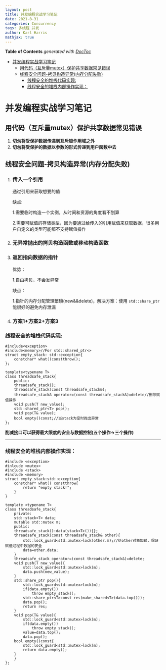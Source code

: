```yaml
---
layout: post
title: 并发编程实战学习笔记
date: 2021-8-31
categories: Concurrency
tags: 多线程 并发
author: Karl Harris
mathjax: true
---
```


<!-- START doctoc generated TOC please keep comment here to allow auto update -->
<!-- DON'T EDIT THIS SECTION, INSTEAD RE-RUN doctoc TO UPDATE -->
**Table of Contents**  *generated with [DocToc](https://github.com/thlorenz/doctoc)*

- [并发编程实战学习笔记](#%E5%B9%B6%E5%8F%91%E7%BC%96%E7%A8%8B%E5%AE%9E%E6%88%98%E5%AD%A6%E4%B9%A0%E7%AC%94%E8%AE%B0)
  - [用代码（互斥量mutex）保护共享数据常见错误](#%E7%94%A8%E4%BB%A3%E7%A0%81%E4%BA%92%E6%96%A5%E9%87%8Fmutex%E4%BF%9D%E6%8A%A4%E5%85%B1%E4%BA%AB%E6%95%B0%E6%8D%AE%E5%B8%B8%E8%A7%81%E9%94%99%E8%AF%AF)
  - [线程安全问题-拷贝构造异常(内存分配失败)](#%E7%BA%BF%E7%A8%8B%E5%AE%89%E5%85%A8%E9%97%AE%E9%A2%98-%E6%8B%B7%E8%B4%9D%E6%9E%84%E9%80%A0%E5%BC%82%E5%B8%B8%E5%86%85%E5%AD%98%E5%88%86%E9%85%8D%E5%A4%B1%E8%B4%A5)
    - [线程安全的堆栈代码实现:](#%E7%BA%BF%E7%A8%8B%E5%AE%89%E5%85%A8%E7%9A%84%E5%A0%86%E6%A0%88%E4%BB%A3%E7%A0%81%E5%AE%9E%E7%8E%B0)
    - [线程安全的堆栈内部操作实现：](#%E7%BA%BF%E7%A8%8B%E5%AE%89%E5%85%A8%E7%9A%84%E5%A0%86%E6%A0%88%E5%86%85%E9%83%A8%E6%93%8D%E4%BD%9C%E5%AE%9E%E7%8E%B0)

<!-- END doctoc generated TOC please keep comment here to allow auto update -->

# 并发编程实战学习笔记

## 用代码（互斥量mutex）保护共享数据常见错误
1. **切勿将受保护数据传递到互斥锁作用域之外**
2. **切勿将受保护的数据以参数的形式传递到用户函数中去**

## 线程安全问题-拷贝构造异常(内存分配失败)
1. ### **传入一个引用**
    通过引用来获取想要的值

    缺点:

    1.需要临时构造一个实例，从时间和资源的角度看不划算
    
    2.需要可赋值的存储类型，因为要通过给传入的引用赋值来获取数据，很多用户自定义的类型可能都不支持赋值操作
    
2. ### **无异常抛出的拷贝构造函数或移动构造函数**

3. ### **返回指向数据的指针**

    优势：

    1.自由拷贝，不会发异常

    缺点：

    1.指针的内存分配管理繁琐(new&&delete)，解决方案：使用 ```std::share_ptr```能很好的避免内存泄漏

4. ### **方案1+方案2+方案3**

### 线程安全的堆栈代码实现:

    #include<exception>
    #include<memory>//For std::shared_ptr<>
    struct empty_stack: std::exception{
        constchar* what()constthrow();
    };

    template<typename T>
    class threadsafe_stack{
        public:
        threadsafe_stack();
        threadsafe_stack(const threadsafe_stack&);
        threadsafe_stack& operator=(const threadsafe_stack&)=delete//删除赋值操作
        void push(T new_value);
        std::shared_ptr<T> pop();
        void pop(T& value);
        bool empty()const;//当stack为空时抛出异常
    };

**削减接口可以获得最大限度的安全与数据控制(五个操作->三个操作)**

---

### 线程安全的堆栈内部操作实现：
    #include <exception>
    #inlcude <mutex>
    #include <stack>
    #include <memory>
    struct empty_stack:std::exception{
        constchar* what() constthrow{
            return "empty stack!";
        }
    }

    template <typename T>
    class threadsafe_stack{
        private:
        std::stack<T> data;
        mutable std::mutex m;
        public:
        threadsafe_stack():data(stack<T>()){};
        threadsafe_stack(const threadsafe_stack& other){
            std::lock_guard<std::mutex>lock(other.m);//给other对象加锁，保证赋值过程中数据的安全
            data=other.data;
        }
        threadsafe_stack operator=(const threadsafe_stack&)=delete;
        void push(T new_value){
            std::lock_guard<std::mutex>lock(m);
            data.push(new_value);
        }
        std::share_ptr pop(){
            std::lock_guard<std::mutex>lock(m);
            if(data.empty())
                throw empty_stack();
            std::share_ptr<T>const res(make_shared<T>(data.top()));
            data.pop();
            return res;
        }
        void pop(T& value){
            std::lock_guard<std::mutex>lock(m);
            if(data.empty())
                throw empty_stack();
            value=data.top();
            data.pop();
        bool empty()const{
            std::lock_guard<std::mutex>lock(m);
            return data.empty();
        }
        }
    };



















    

